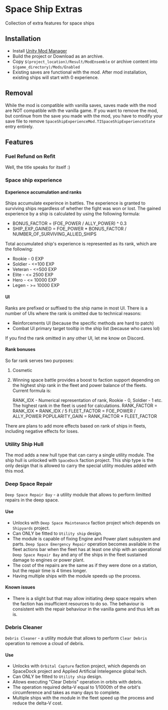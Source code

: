 # Space Ship Extras

Collection of extra features for space ships

## Installation

* Install [Unity Mod Manager](https://www.nexusmods.com/site/mods/21)
* Build the project or Download as an archive.
* Copy `$(project_location)/Result/ModEnsemble` or archive content into
  `$(game_directory)/Mods/Enabled`
* Existing saves are functional with the mod. After mod installation, existing
  ships will start with 0 experience.

## Removal

While the mod is compatible with vanilla saves, saves made with the mod are NOT
compatible with the vanilla game. If you want to remove the mod, but continue
from the save you made with the mod, you have to modify your save file to remove
`SpaceShipExperienceMod.TISpaceShipExperienceState` entry entirely.

## Features

### Fuel Refund on Refit

Well, the title speaks for itself :)

### Space ship experience

#### Experience accumulation and ranks

Ships accumulate experince in battles. The experience is granted to surviving
ships regardless of whether the fight was won or lost. The gained experience
by a ship is calculated by using the following formula:

* BONUS_FACTOR = (FOE_POWER / ALLY_POWER) ^ 0.3
* SHIP_EXP_GAINED = FOE_POWER * BONUS_FACTOR / NUMBER_OF_SURVIVING_ALLIED_SHIPS

Total accumulated ship's experience is represented as its rank, which are the
following:

* Rookie - 0 EXP
* Soldier - <=100 EXP
* Veteran - <=500 EXP
* Elite - <= 2500 EXP
* Hero - <= 10000 EXP
* Legen - >= 10000 EXP

#### UI
Ranks are prefixed or suffixed to the ship name in most UI. There is a number of
UIs where the rank is omitted due to technical reasons:
* Reinforcements UI (because the specific methods are hard to patch)
* Combat UI primary target tooltip in the ship list (because who cares lol)

If you find the rank omitted in any other UI, let me know on Discord.

#### Rank bonuses

So far rank serves two purposes:
1) Cosmetic
2) Winning space battle provides a boost to faction support depending on
   the highest ship rank in the fleet and power balance of the fleets.
   Current formula is:

   RANK_IDX - Numerical representation of rank, Rookie - 0, Soldier - 1 etc.
              The highest rank in the fleet is used for calculations.
   RANK_FACTOR = RANK_IDX * RANK_IDX / 5
   FLEET_FACTOR = FOE_POWER / ALLY_POWER
   POPULARITY_GAIN = RANK_FACTOR * FLEET_FACTOR

There are plans to add more effects based on rank of ships in fleets, including
negative effects for loses.

### Utility Ship Hull

The mod adds a new hull type that can carry a single utility module. The ship
hull is unlocked with `SpaceDock` faction project. This ship type is the only
design that is allowed to carry the special utility modules added with this mod.

### Deep Space Repair

`Deep Space Repair Bay` - a utility module that allows to perform
limitted repairs in the deep space. 

#### Use

* Unlocks with `Deep Space Maintenance` faction project which depends on
  `Shipyards` project.
* Can ONLY be fitted to `Utility ship` design.
* The module is capable of fixing Engine and Power plant subsystem and parts.
  `Deep Space Emergency Repair` operation becomes available in the fleet actions
  bar when the fleet has at least one ship with an operational 
  `Deep Space Repair Bay` and any of the ships in the fleet sustained damage to
  engines or power plant.
* The cost of the repairs are the same as if they were done on a station, but
  the repair time is 4 times longer.
* Having multiple ships with the module speeds up the process.

#### Known issues

* There is a slight but that may allow initiating deep space repairs when the
  faction has insufficient resources to do so. The behaviour is consistent with
  the repair behaviour in the vanilla game and thus left as is.

### Debris Cleaner

`Debris Cleaner` - a utility module that allows to perform `Clear Debris`
operation to remove a cloud of debris.

#### Use

* Unlocks with `Orbital Capture` faction project, which depends on SpaceDock 
  project and Applied Artificial Intelegence global tech.
* Can ONLY be fitted to `Utility ship` design.
* Allows executing "Clear Debris" operation in orbits with debris.
* The operation required delta-V equal to 1/1000th of the orbit's circumference
  and takes as many days to complete.
* Multiple ships with the module in the fleet speed up the process and reduce
  the delta-V cost.
